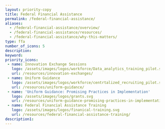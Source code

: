 ```yaml
---
layout: priority-copy
title: Federal Financial Assistance
permalink: /federal-financial-assistance/
aliases:
  - /federal-financial-assistance/overview/
  - /federal-financial-assistance/resources/
  - /federal-financial-assistance/why-this-matters/
type: ffa
number_of_icons: 5
description: 
keyword: 
priority_icons: 
 - name: Innovation Exchange Sessions
   logo: /assets/images/logos/workforce/Data_analytics_training_pilot.svg
   url: /resources/innovation-exchanges/
 - name: Uniform Guidance
   logo: /assets/images/logos/workforce/centrtalized_recruiting_pilot.svg
   url: /resources/uniform-guidance/
 - name: 'Uniform Guidance: Promising Practices in Implementation'
   logo: /assets/images/logos/grants.svg
   url: /resources/uniform-guidance-promising-practices-in-implementation/
 - name: Federal Financial Assistance Training
   logo: /assets/images/logos/finanical-training.svg
   url: /resources/federal-financial-assistance-training/
description1:
---
```




